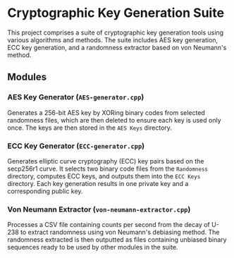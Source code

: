 # Cryptographic Key Generation Suite

This project comprises a suite of cryptographic key generation tools using various algorithms and methods. The suite includes AES key generation, ECC key generation, and a randomness extractor based on von Neumann's method.

## Modules

### AES Key Generator (`AES-generator.cpp`)

Generates a 256-bit AES key by XORing binary codes from selected randomness files, which are then deleted to ensure each key is used only once. The keys are then stored in the `AES Keys` directory.

### ECC Key Generator (`ECC-generator.cpp`)

Generates elliptic curve cryptography (ECC) key pairs based on the secp256r1 curve. It selects two binary code files from the `Randomness` directory, computes ECC keys, and outputs them into the `ECC Keys` directory. Each key generation results in one private key and a corresponding public key.

### Von Neumann Extractor (`von-neumann-extractor.cpp`)

Processes a CSV file containing counts per second from the decay of U-238 to extract randomness using von Neumann's debiasing method. The randomness extracted is then outputted as files containing unbiased binary sequences ready to be used by other modules in the suite.

